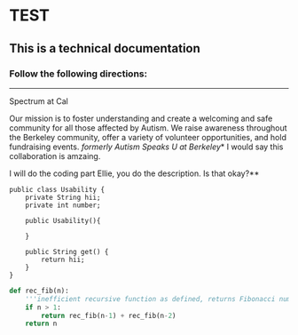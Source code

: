 TEST
====

## This is a technical documentation

### Follow the following directions:
------------------------------------------------------------------------------------------------------------------------------

Spectrum at Cal

Our mission is to foster understanding and create a welcoming and safe community for all those affected by Autism. We raise awareness throughout the Berkeley community, offer a variety of volunteer opportunities, and hold fundraising events. *formerly Autism Speaks U at Berkeley**
I would say this collaboration is amzaing.

I will do the coding part Ellie, you do the description. Is that okay?**

    public class Usability {
    	private String hii;
    	private int number;
    	
    	public Usability(){

    	}

    	public String get() {
    		return hii;
    	}
    }

```python
def rec_fib(n):
    '''inefficient recursive function as defined, returns Fibonacci number'''
    if n > 1:
        return rec_fib(n-1) + rec_fib(n-2)
    return n

```
